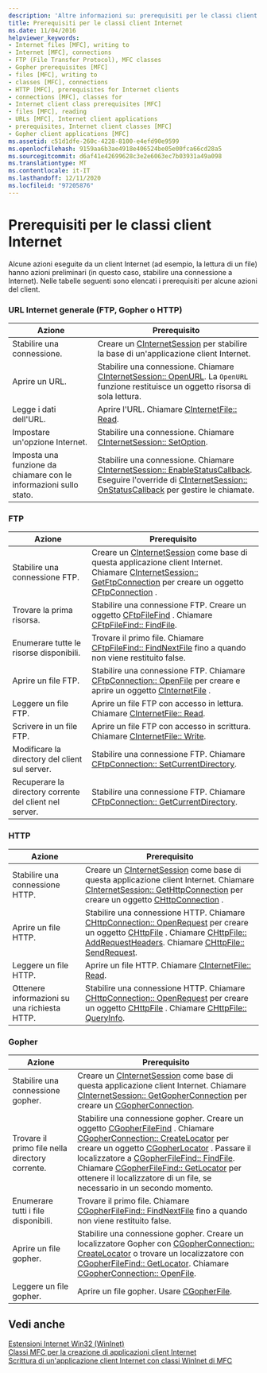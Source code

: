 ```yaml
---
description: 'Altre informazioni su: prerequisiti per le classi client Internet'
title: Prerequisiti per le classi client Internet
ms.date: 11/04/2016
helpviewer_keywords:
- Internet files [MFC], writing to
- Internet [MFC], connections
- FTP (File Transfer Protocol), MFC classes
- Gopher prerequisites [MFC]
- files [MFC], writing to
- classes [MFC], connections
- HTTP [MFC], prerequisites for Internet clients
- connections [MFC], classes for
- Internet client class prerequisites [MFC]
- files [MFC], reading
- URLs [MFC], Internet client applications
- prerequisites, Internet client classes [MFC]
- Gopher client applications [MFC]
ms.assetid: c51d1dfe-260c-4228-8100-e4efd90e9599
ms.openlocfilehash: 9159aa6b3ae4918e406524be05e00fca66cd28a5
ms.sourcegitcommit: d6af41e42699628c3e2e6063ec7b03931a49a098
ms.translationtype: MT
ms.contentlocale: it-IT
ms.lasthandoff: 12/11/2020
ms.locfileid: "97205876"
---
```

# <a name="prerequisites-for-internet-client-classes"></a>Prerequisiti per le classi client Internet

Alcune azioni eseguite da un client Internet (ad esempio, la lettura di un file) hanno azioni preliminari (in questo caso, stabilire una connessione a Internet). Nelle tabelle seguenti sono elencati i prerequisiti per alcune azioni del client.

### <a name="general-internet-url-ftp-gopher-or-http"></a>URL Internet generale (FTP, Gopher o HTTP)

|Azione|Prerequisito|
|------------|------------------|
|Stabilire una connessione.|Creare un [CInternetSession](reference/cinternetsession-class.md) per stabilire la base di un'applicazione client Internet.|
|Aprire un URL.|Stabilire una connessione. Chiamare [CInternetSession:: OpenURL](reference/cinternetsession-class.md#openurl). La `OpenURL` funzione restituisce un oggetto risorsa di sola lettura.|
|Legge i dati dell'URL.|Aprire l'URL. Chiamare [CInternetFile:: Read](reference/cinternetfile-class.md#read).|
|Impostare un'opzione Internet.|Stabilire una connessione. Chiamare [CInternetSession:: SetOption](reference/cinternetsession-class.md#setoption).|
|Imposta una funzione da chiamare con le informazioni sullo stato.|Stabilire una connessione. Chiamare [CInternetSession:: EnableStatusCallback](reference/cinternetsession-class.md#enablestatuscallback). Eseguire l'override di [CInternetSession:: OnStatusCallback](reference/cinternetsession-class.md#onstatuscallback) per gestire le chiamate.|

### <a name="ftp"></a>FTP

|Azione|Prerequisito|
|------------|------------------|
|Stabilire una connessione FTP.|Creare un [CInternetSession](reference/cinternetsession-class.md) come base di questa applicazione client Internet. Chiamare [CInternetSession:: GetFtpConnection](reference/cinternetsession-class.md#getftpconnection) per creare un oggetto [CFtpConnection](reference/cftpconnection-class.md) .|
|Trovare la prima risorsa.|Stabilire una connessione FTP. Creare un oggetto [CFtpFileFind](reference/cftpfilefind-class.md) . Chiamare [CFtpFileFind:: FindFile](reference/cftpfilefind-class.md#findfile).|
|Enumerare tutte le risorse disponibili.|Trovare il primo file. Chiamare [CFtpFileFind:: FindNextFile](reference/cftpfilefind-class.md#findnextfile) fino a quando non viene restituito false.|
|Aprire un file FTP.|Stabilire una connessione FTP. Chiamare [CFtpConnection:: OpenFile](reference/cftpconnection-class.md#openfile) per creare e aprire un oggetto [CInternetFile](reference/cinternetfile-class.md) .|
|Leggere un file FTP.|Aprire un file FTP con accesso in lettura. Chiamare [CInternetFile:: Read](reference/cinternetfile-class.md#read).|
|Scrivere in un file FTP.|Aprire un file FTP con accesso in scrittura. Chiamare [CInternetFile:: Write](reference/cinternetfile-class.md#write).|
|Modificare la directory del client sul server.|Stabilire una connessione FTP. Chiamare [CFtpConnection:: SetCurrentDirectory](reference/cftpconnection-class.md#setcurrentdirectory).|
|Recuperare la directory corrente del client nel server.|Stabilire una connessione FTP. Chiamare [CFtpConnection:: GetCurrentDirectory](reference/cftpconnection-class.md#getcurrentdirectory).|

### <a name="http"></a>HTTP

|Azione|Prerequisito|
|------------|------------------|
|Stabilire una connessione HTTP.|Creare un [CInternetSession](reference/cinternetsession-class.md) come base di questa applicazione client Internet. Chiamare [CInternetSession:: GetHttpConnection](reference/cinternetsession-class.md#gethttpconnection) per creare un oggetto [CHttpConnection](reference/chttpconnection-class.md) .|
|Aprire un file HTTP.|Stabilire una connessione HTTP. Chiamare [CHttpConnection:: OpenRequest](reference/chttpconnection-class.md#openrequest) per creare un oggetto [CHttpFile](reference/chttpfile-class.md) . Chiamare [CHttpFile:: AddRequestHeaders](reference/chttpfile-class.md#addrequestheaders). Chiamare [CHttpFile:: SendRequest](reference/chttpfile-class.md#sendrequest).|
|Leggere un file HTTP.|Aprire un file HTTP. Chiamare [CInternetFile:: Read](reference/cinternetfile-class.md#read).|
|Ottenere informazioni su una richiesta HTTP.|Stabilire una connessione HTTP. Chiamare [CHttpConnection:: OpenRequest](reference/chttpconnection-class.md#openrequest) per creare un oggetto [CHttpFile](reference/chttpfile-class.md) . Chiamare [CHttpFile:: QueryInfo](reference/chttpfile-class.md#queryinfo).|

### <a name="gopher"></a>Gopher

|Azione|Prerequisito|
|------------|------------------|
|Stabilire una connessione gopher.|Creare un [CInternetSession](reference/cinternetsession-class.md) come base di questa applicazione client Internet. Chiamare [CInternetSession:: GetGopherConnection](reference/cinternetsession-class.md#getgopherconnection) per creare un [CGopherConnection](reference/cgopherconnection-class.md).|
|Trovare il primo file nella directory corrente.|Stabilire una connessione gopher. Creare un oggetto [CGopherFileFind](reference/cgopherfilefind-class.md) . Chiamare [CGopherConnection:: CreateLocator](reference/cgopherconnection-class.md#createlocator) per creare un oggetto [CGopherLocator](reference/cgopherlocator-class.md) . Passare il localizzatore a [CGopherFileFind:: FindFile](reference/cgopherfilefind-class.md#findfile). Chiamare [CGopherFileFind:: GetLocator](reference/cgopherfilefind-class.md#getlocator) per ottenere il localizzatore di un file, se necessario in un secondo momento.|
|Enumerare tutti i file disponibili.|Trovare il primo file. Chiamare [CGopherFileFind:: FindNextFile](reference/cgopherfilefind-class.md#findnextfile) fino a quando non viene restituito false.|
|Aprire un file gopher.|Stabilire una connessione gopher. Creare un localizzatore Gopher con [CGopherConnection:: CreateLocator](reference/cgopherconnection-class.md#createlocator) o trovare un localizzatore con [CGopherFileFind:: GetLocator](reference/cgopherfilefind-class.md#getlocator). Chiamare [CGopherConnection:: OpenFile](reference/cgopherconnection-class.md#openfile).|
|Leggere un file gopher.|Aprire un file gopher. Usare [CGopherFile](reference/cgopherfile-class.md).|

## <a name="see-also"></a>Vedi anche

[Estensioni Internet Win32 (WinInet)](win32-internet-extensions-wininet.md)<br/>
[Classi MFC per la creazione di applicazioni client Internet](mfc-classes-for-creating-internet-client-applications.md)<br/>
[Scrittura di un'applicazione client Internet con classi WinInet di MFC](writing-an-internet-client-application-using-mfc-wininet-classes.md)
